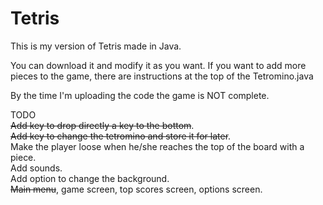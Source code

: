 # Tetris
This is my version of Tetris made in Java.

You can download it and modify it as you want. If you want to add more pieces to the game, there are instructions at the top of the Tetromino.java

By the time I'm uploading the code the game is NOT complete.

TODO <br />
~~Add key to drop directly a key to the bottom~~. <br />
~~Add key to change the tetromino and store it for later~~.<br />
Make the player loose when he/she reaches the top of the board with a piece.<br />
Add sounds. <br />
Add option to change the background.<br />
~~Main menu~~, game screen, top scores screen, options screen.<br />
